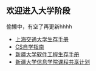 
## 欢迎进入大学阶段

偷懒中，有空了再更新hhhh

- [上海交通大学生存手册](https://survivesjtu.gitbook.io/survivesjtumanual)
- [CS自学指南](https://csdiy.wiki/)
- [新疆大学软件工程生存手册](https://gitee.com/XJUSoftwareHandbook/handbook01)
- [新疆大学信息学院课程共享计划](https://github.com/Indolent-Kawhi/XJU-Computing-Heart)